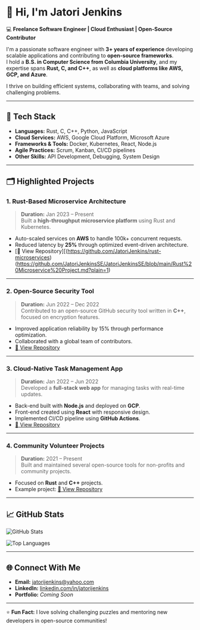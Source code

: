 # 👋 Hi, I'm Jatori Jenkins  

💻 **Freelance Software Engineer | Cloud Enthusiast | Open-Source Contributor**  

I'm a passionate software engineer with **3+ years of experience** developing scalable applications and contributing to **open-source frameworks**.  
I hold a **B.S. in Computer Science from Columbia University**, and my expertise spans **Rust, C, and C++**, as well as **cloud platforms like AWS, GCP, and Azure**.  

I thrive on building efficient systems, collaborating with teams, and solving challenging problems.  

---

## 🚀 **Tech Stack**

- **Languages:** Rust, C, C++, Python, JavaScript  
- **Cloud Services:** AWS, Google Cloud Platform, Microsoft Azure  
- **Frameworks & Tools:** Docker, Kubernetes, React, Node.js  
- **Agile Practices:** Scrum, Kanban, CI/CD pipelines  
- **Other Skills:** API Development, Debugging, System Design

---

## 🗂 **Highlighted Projects**

### **1. Rust-Based Microservice Architecture**  
> **Duration:** Jan 2023 – Present  
Built a **high-throughput microservice platform** using Rust and Kubernetes.  
- Auto-scaled services on **AWS** to handle 100k+ concurrent requests.  
- Reduced latency by **25%** through optimized event-driven architecture.  
- [🔗 View Repository][(https://github.com/JatoriJenkins/rust-microservices)
(https://github.com/JatoriJenkinsSE/JatoriJenkinsSE/blob/main/Rust%20Microservice%20Project.md?plain=1)
---

### **2. Open-Source Security Tool**  
> **Duration:** Jun 2022 – Dec 2022  
Contributed to an open-source GitHub security tool written in **C++**, focused on encryption features.  
- Improved application reliability by 15% through performance optimization.  
- Collaborated with a global team of contributors.  
- [🔗 View Repository](https://github.com/JatoriJenkins/security-tool)

---

### **3. Cloud-Native Task Management App**  
> **Duration:** Jan 2022 – Jun 2022  
Developed a **full-stack web app** for managing tasks with real-time updates.  
- Back-end built with **Node.js** and deployed on **GCP**.  
- Front-end created using **React** with responsive design.  
- Implemented CI/CD pipeline using **GitHub Actions**.  
- [🔗 View Repository](https://github.com/JatoriJenkins/task-manager)

---

### **4. Community Volunteer Projects**  
> **Duration:** 2021 – Present  
Built and maintained several open-source tools for non-profits and community projects.  
- Focused on **Rust** and **C++** projects.  
- Example project: [🔗 View Repository](https://github.com/JatoriJenkins/community-tools)

---

## 📈 **GitHub Stats**

![GitHub Stats](https://github-readme-stats.vercel.app/api?username=JatoriJenkins&show_icons=true&theme=tokyonight)

![Top Languages](https://github-readme-stats.vercel.app/api/top-langs/?username=JatoriJenkins&layout=compact&theme=tokyonight)

---

## 🌐 **Connect With Me**

- **Email:** [jatorijenkins@yahoo.com](mailto:jatorijenkins@yahoo.com)  
- **LinkedIn:** [linkedin.com/in/jatorijenkins](https://linkedin.com/in/jatorijenkins)  
- **Portfolio:** *Coming Soon*  

---

⭐ **Fun Fact:** I love solving challenging puzzles and mentoring new developers in open-source communities!
